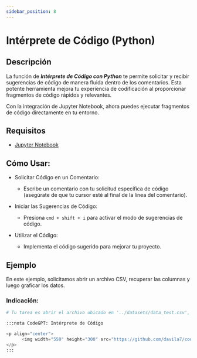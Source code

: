 ```yaml
---
sidebar_position: 8
---
```


# Intérprete de Código (Python)

## Descripción

La función de ***Intérprete de Código con Python*** te permite solicitar y recibir sugerencias de código de manera fluida dentro de los comentarios. Esta potente herramienta mejora tu experiencia de codificación al proporcionar fragmentos de código rápidos y relevantes.

Con la integración de Jupyter Notebook, ahora puedes ejecutar fragmentos de código directamente en tu entorno.

## Requisitos
- [Jupyter Notebook](https://marketplace.visualstudio.com/items?itemName=ms-toolsai.jupyter)

## Cómo Usar:
- Solicitar Código en un Comentario:
    - Escribe un comentario con tu solicitud específica de código (asegúrate de que tu cursor esté al final de la línea del comentario).

- Iniciar las Sugerencias de Código:
    - Presiona ```cmd + shift + i``` para activar el modo de sugerencias de código.

- Utilizar el Código:
    - Implementa el código sugerido para mejorar tu proyecto.

## Ejemplo
En este ejemplo, solicitamos abrir un archivo CSV, recuperar las columnas y luego graficar los datos.

### Indicación:

```python noInline
# Tu tarea es abrir el archivo ubicado en '../datasets/data_test.csv', leer los datos, identificar las columnas y luego crear un gráfico significativo para visualizarlo

:::nota CodeGPT: Intérprete de Código

<p align="center">
      <img width="550" height="300" src="https://github.com/davila7/code-gpt-docs/assets/6216945/314b2a0b-c89a-4458-ae58-1dc2c58a384d" />
</p>
:::
